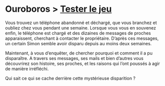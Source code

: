 # Ouroboros > [Tester le jeu](https://projet4.timmatane.ca/2024/tp3/eq2/)

Vous trouvez un téléphone abandonné et déchargé, que vous branchez et oubliez chez vous pendant une semaine. Lorsque vous vous en souvenez enfin, le téléphone est chargé et des dizaines de messages de proches apparaissent, cherchant à contacter le propriétaire. D’après ces messages, un certain Simon semble avoir disparu depuis au moins deux semaines.

Maintenant, à vous d’enquêter, de chercher pourquoi et comment il a pu disparaître. A travers ses messages, ses mails et bien d’autres vous découvrirez son histoire, ses proches, et les raisons qui l’ont poussés à agir de manière irréfléchi.

Qui sait ce qui se cache derrière cette mystérieuse disparition ?

